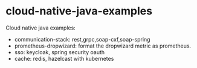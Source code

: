 # cloud-native-java-examples
Cloud native java examples:

+ communication-stack: rest,grpc,soap-cxf,soap-spring
+ prometheus-dropwizard: format the dropwizard metric as prometheus.
+ sso: keycloak, spring security oauth
+ cache: redis, hazelcast with kubernetes
